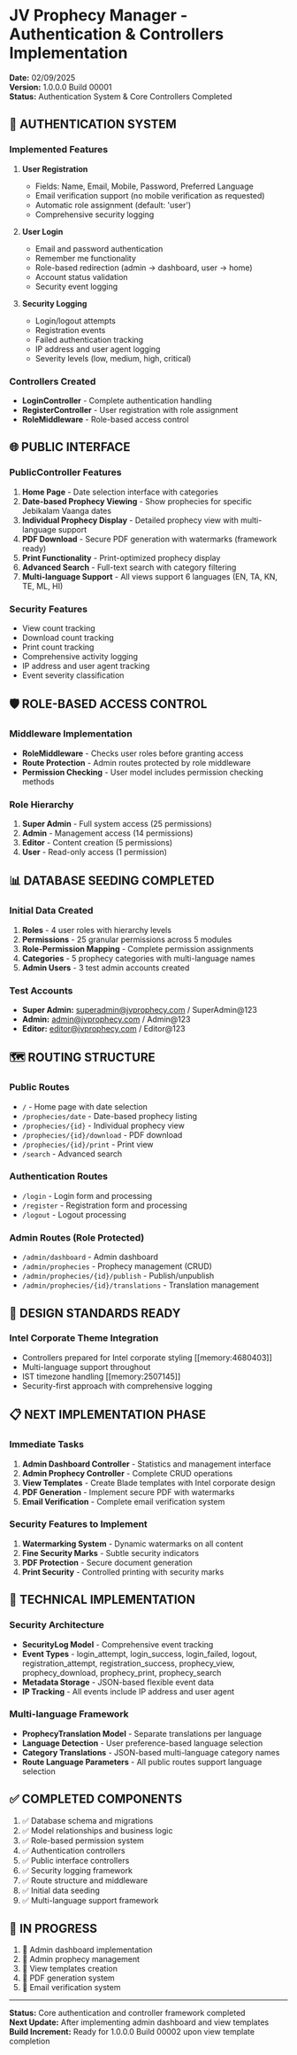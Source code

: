 # JV Prophecy Manager - Authentication & Controllers Implementation

**Date:** 02/09/2025  
**Version:** 1.0.0.0 Build 00001  
**Status:** Authentication System & Core Controllers Completed

## 🔐 **AUTHENTICATION SYSTEM**

### **Implemented Features**
1. **User Registration**
   - Fields: Name, Email, Mobile, Password, Preferred Language
   - Email verification support (no mobile verification as requested)
   - Automatic role assignment (default: 'user')
   - Comprehensive security logging

2. **User Login**
   - Email and password authentication
   - Remember me functionality
   - Role-based redirection (admin → dashboard, user → home)
   - Account status validation
   - Security event logging

3. **Security Logging**
   - Login/logout attempts
   - Registration events
   - Failed authentication tracking
   - IP address and user agent logging
   - Severity levels (low, medium, high, critical)

### **Controllers Created**
- **LoginController** - Complete authentication handling
- **RegisterController** - User registration with role assignment
- **RoleMiddleware** - Role-based access control

## 🌐 **PUBLIC INTERFACE**

### **PublicController Features**
1. **Home Page** - Date selection interface with categories
2. **Date-based Prophecy Viewing** - Show prophecies for specific Jebikalam Vaanga dates
3. **Individual Prophecy Display** - Detailed prophecy view with multi-language support
4. **PDF Download** - Secure PDF generation with watermarks (framework ready)
5. **Print Functionality** - Print-optimized prophecy display
6. **Advanced Search** - Full-text search with category filtering
7. **Multi-language Support** - All views support 6 languages (EN, TA, KN, TE, ML, HI)

### **Security Features**
- View count tracking
- Download count tracking  
- Print count tracking
- Comprehensive activity logging
- IP address and user agent tracking
- Event severity classification

## 🛡️ **ROLE-BASED ACCESS CONTROL**

### **Middleware Implementation**
- **RoleMiddleware** - Checks user roles before granting access
- **Route Protection** - Admin routes protected by role middleware
- **Permission Checking** - User model includes permission checking methods

### **Role Hierarchy**
1. **Super Admin** - Full system access (25 permissions)
2. **Admin** - Management access (14 permissions)  
3. **Editor** - Content creation (5 permissions)
4. **User** - Read-only access (1 permission)

## 📊 **DATABASE SEEDING COMPLETED**

### **Initial Data Created**
1. **Roles** - 4 user roles with hierarchy levels
2. **Permissions** - 25 granular permissions across 5 modules
3. **Role-Permission Mapping** - Complete permission assignments
4. **Categories** - 5 prophecy categories with multi-language names
5. **Admin Users** - 3 test admin accounts created

### **Test Accounts**
- **Super Admin:** superadmin@jvprophecy.com / SuperAdmin@123
- **Admin:** admin@jvprophecy.com / Admin@123  
- **Editor:** editor@jvprophecy.com / Editor@123

## 🗺️ **ROUTING STRUCTURE**

### **Public Routes**
- `/` - Home page with date selection
- `/prophecies/date` - Date-based prophecy listing
- `/prophecies/{id}` - Individual prophecy view
- `/prophecies/{id}/download` - PDF download
- `/prophecies/{id}/print` - Print view
- `/search` - Advanced search

### **Authentication Routes**
- `/login` - Login form and processing
- `/register` - Registration form and processing
- `/logout` - Logout processing

### **Admin Routes** (Role Protected)
- `/admin/dashboard` - Admin dashboard
- `/admin/prophecies` - Prophecy management (CRUD)
- `/admin/prophecies/{id}/publish` - Publish/unpublish
- `/admin/prophecies/{id}/translations` - Translation management

## 🎨 **DESIGN STANDARDS READY**

### **Intel Corporate Theme Integration**
- Controllers prepared for Intel corporate styling [[memory:4680403]]
- Multi-language support throughout
- IST timezone handling [[memory:2507145]]
- Security-first approach with comprehensive logging

## 📋 **NEXT IMPLEMENTATION PHASE**

### **Immediate Tasks**
1. **Admin Dashboard Controller** - Statistics and management interface
2. **Admin Prophecy Controller** - Complete CRUD operations
3. **View Templates** - Create Blade templates with Intel corporate design
4. **PDF Generation** - Implement secure PDF with watermarks
5. **Email Verification** - Complete email verification system

### **Security Features to Implement**
1. **Watermarking System** - Dynamic watermarks on all content
2. **Fine Security Marks** - Subtle security indicators
3. **PDF Protection** - Secure document generation
4. **Print Security** - Controlled printing with security marks

## 🔧 **TECHNICAL IMPLEMENTATION**

### **Security Architecture**
- **SecurityLog Model** - Comprehensive event tracking
- **Event Types** - login_attempt, login_success, login_failed, logout, registration_attempt, registration_success, prophecy_view, prophecy_download, prophecy_print, prophecy_search
- **Metadata Storage** - JSON-based flexible event data
- **IP Tracking** - All events include IP address and user agent

### **Multi-language Framework**
- **ProphecyTranslation Model** - Separate translations per language
- **Language Detection** - User preference-based language selection
- **Category Translations** - JSON-based multi-language category names
- **Route Language Parameters** - All public routes support language selection

## ✅ **COMPLETED COMPONENTS**

1. ✅ Database schema and migrations
2. ✅ Model relationships and business logic  
3. ✅ Role-based permission system
4. ✅ Authentication controllers
5. ✅ Public interface controllers
6. ✅ Security logging framework
7. ✅ Route structure and middleware
8. ✅ Initial data seeding
9. ✅ Multi-language support framework

## 🔄 **IN PROGRESS**

1. 🔄 Admin dashboard implementation
2. 🔄 Admin prophecy management
3. 🔄 View templates creation
4. 🔄 PDF generation system
5. 🔄 Email verification system

---

**Status:** Core authentication and controller framework completed  
**Next Update:** After implementing admin dashboard and view templates  
**Build Increment:** Ready for 1.0.0.0 Build 00002 upon view template completion
